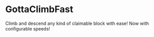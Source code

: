 # GottaClimbFast
Climb and descend any kind of claimable block with ease! Now with configurable speeds!
